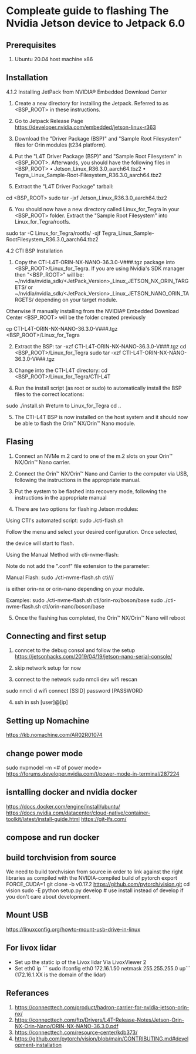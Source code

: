 # Compleate guide to flashing The Nvidia Jetson device to Jetpack 6.0

## Prerequisites 
1. Ubuntu 20.04 host machine x86

## Installation

4.1.2 Installing JetPack from NVIDIA® Embedded Download Center

 1. Create a new directory for installing the Jetpack. Referred to as <BSP_ROOT>
 in these instructions.

 2. Go to Jetpack Release Page https://developer.nvidia.com/embedded/jetson-linux-r363

 3. Download the "Driver Package (BSP)" and "Sample Root Filesystem" files for
 Orin modules (t234 platform).

 4. Put the "L4T Driver Package (BSP)" and "Sample Root Filesystem" in <BSP_ROOT>.
 Afterwards, you should have the following files in <BSP_ROOT>
• Jetson_Linux_R36.3.0_aarch64.tbz2
• Tegra_Linux_Sample-Root-Filesystem_R36.3.0_aarch64.tbz2

 5. Extract the "L4T Driver Package" tarball:

 cd <BSP_ROOT>
 sudo tar -jxf Jetson_Linux_R36.3.0_aarch64.tbz2

 6. You should now have a new directory called Linux_for_Tegra in your <BSP_ROOT> folder.
 Extract the "Sample Root Filesystem" into Linux_for_Tegra/rootfs.

 sudo tar -C Linux_for_Tegra/rootfs/ -xjf Tegra_Linux_Sample-RootFilesystem_R36.3.0_aarch64.tbz2

4.2 CTI BSP Installation

 1. Copy the CTI-L4T-ORIN-NX-NANO-36.3.0-V###.tgz package into
<BSP_ROOT>/Linux_for_Tegra.
If you are using Nvidia's SDK manager then "<BSP_ROOT>" will be:
 ~/nvidia/nvidia_sdk/<JetPack_Version>_Linux_JETSON_NX_ORIN_TARGETS/
 or
 ~/nvidia/nvidia_sdk/<JetPack_Version>_Linux_JETSON_NANO_ORIN_TARGETS/
 depending on your target module.

 Otherwise if manually installing from the NVIDIA® Embedded Download Center
 <BSP_ROOT> will be the folder created previously

 cp CTI-L4T-ORIN-NX-NANO-36.3.0-V###.tgz <BSP_ROOT>/Linux_for_Tegra

 2. Extract the BSP: tar -xzf CTI-L4T-ORIN-NX-NANO-36.3.0-V###.tgz
 cd <BSP_ROOT>/Linux_for_Tegra
 sudo tar -xzf CTI-L4T-ORIN-NX-NANO-36.3.0-V###.tgz

 3. Change into the CTI-L4T directory:
 cd <BSP_ROOT>/Linux_for_Tegra/CTI-L4T

 4. Run the install script (as root or sudo) to automatically install the BSP files
 to the correct locations:

 sudo ./install.sh
 #return to Linux_for_Tegra
 cd ..

 5. The CTI-L4T BSP is now installed on the host system and it should now be able
 to flash the Orin™ NX/Orin™ Nano module.

## Flasing
1. Connect an NVMe m.2 card to one of the m.2 slots on your Orin™ NX/Orin™ Nano carrier.

 2. Connect the Orin™ NX/Orin™ Nano and Carrier to the computer via USB, following the
 instructions in the appropriate manual.

 3. Put the system to be flashed into recovery mode, following the
 instructions in the appropriate manual


 4. There are two options for flashing Jetson modules:

 Using CTI's automated script:
 sudo ./cti-flash.sh

Follow the menu and select your desired configuration. Once selected,

 the device will start to flash.


 Using the Manual Method with cti-nvme-flash:

 Note do not add the ".conf" file extension to the <config> parameter:

 Manual Flash: sudo ./cti-nvme-flash.sh cti/<module>/<boardname>/<config>

 <module> is either orin-nx or orin-nano depending on your module.

 Examples:
 sudo ./cti-nvme-flash.sh cti/orin-nx/boson/base
 sudo ./cti-nvme-flash.sh cti/orin-nano/boson/base

 5. Once the flashing has completed, the Orin™ NX/Orin™ Nano will reboot 

## Connecting and first setup
1. conncet to the debug consol and follow the setup
https://jetsonhacks.com/2019/04/19/jetson-nano-serial-console/

2. skip network setup for now

3. connect to the network 
sudo nmcli dev wifi rescan

sudo nmcli d wifi connect [SSID] password [PASSWORD

4. ssh in
ssh [user]@[ip]

## Setting up Nomachine
https://kb.nomachine.com/AR02R01074

## change power mode
sudo nvpmodel -m <# of power mode>
https://forums.developer.nvidia.com/t/power-mode-in-terminal/287224

## isntalling docker and nvidia docker
https://docs.docker.com/engine/install/ubuntu/
https://docs.nvidia.com/datacenter/cloud-native/container-toolkit/latest/install-guide.html
https://git-lfs.com/

## compose and run docker

## build torchvision from source
We need to build torchvision from source in order to link against the right libraries as compiled with the NVIDIA-compiled build of pytorch
export FORCE_CUDA=1
git clone -b v0.17.2 https://github.com/pytorch/vision.git
cd vision
sudo -E python setup.py develop  # use install instead of develop if you don't care about development.

## Mount USB
https://linuxconfig.org/howto-mount-usb-drive-in-linux

## For livox lidar
- Set up the static ip of the Livox lidar Via LivoxViewer 2
- Set eth0 ip
´´´ sudo ifconfig eth0 172.16.1.50 netmask 255.255.255.0 up´´´ 
(172.16.1.XX is the domain of the lidar)

## Referances
1. https://connecttech.com/product/hadron-carrier-for-nvidia-jetson-orin-nx/
2. https://connecttech.com/ftp/Drivers/L4T-Release-Notes/Jetson-Orin-NX-Orin-Nano/ORIN-NX-NANO-36.3.0.pdf
3. https://connecttech.com/resource-center/kdb373/
4. https://github.com/pytorch/vision/blob/main/CONTRIBUTING.md#development-installation

